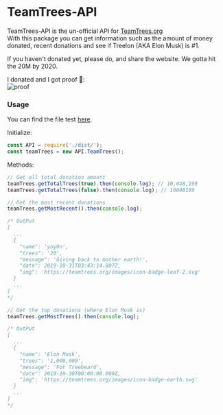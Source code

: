 # TeamTrees-API

TeamTrees-API is the un-official API for [TeamTrees.org](https://teamtrees.org/)\
With this package you can get information such as the amount of money donated, recent donations
and see if Treelon (AKA Elon Musk) is #1.

If you haven't donated yet, please do, and share the website. We gotta hit the 20M by 2020.

I donated and I got proof 👀:\
![proof](https://i.imgur.com/PfdZeti.png)

### Usage
You can find the file test [here](https://github.com/Jacxk/TeamTrees-API/blob/master/test.js).

Initialize:
```js
const API = require('./dist/');
const teamTrees = new API.TeamTrees();
```

Methods:
```js
// Get all total donation amount
teamTrees.getTotalTrees(true).then(console.log); // 10,048,199
teamTrees.getTotalTrees(false).then(console.log); // 10048199

// Get the most recent donations
teamTrees.getMostRecent().then(console.log);

/* OutPut
[
  ...
  {
    "name": 'yoy0n',
    "trees": '20',
    "message": 'Giving back to mother earth!',
    "date": 2019-10-31T03:43:14.807Z,
    "img": 'https://teamtrees.org/images/icon-badge-leaf-2.svg'
  }
  ...
]
*/

// Get the top donations (where Elon Musk is)
teamTrees.getMostTrees().then(console.log);

/* OutPut
[
  ...
  {
    "name": 'Elon Musk',
    "trees": '1,000,000',
    "message": 'For Treebeard',
    "date": 2019-10-30T00:00:00.000Z,
    "img": 'https://teamtrees.org/images/icon-badge-earth.svg'
  }
  ...
]
*/
```